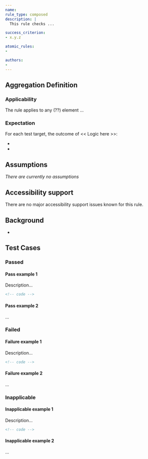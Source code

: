 ```yaml
---
name:
rule_type: composed
description: |
  This rule checks ...

success_criterion:
- x.y.z

atomic_rules:
- 

authors:
-
---
```


## Aggregation Definition

### Applicability

The rule applies to any (??) element ...

### Expectation

For each test target, the outcome of << Logic here >>:

- 
- 

## Assumptions

*There are currently no assumptions*

## Accessibility support

There are no major accessibility support issues known for this rule.

## Background

- 


## Test Cases

### Passed

#### Pass example 1

Description...

```html
<!-- code -->
```

#### Pass example 2

...

### Failed

#### Failure example 1

Description...

```html
<!-- code -->
```

#### Failure example 2

...

### Inapplicable

#### Inapplicable example 1

Description...

```html
<!-- code -->
```

#### Inapplicable example 2

...

